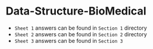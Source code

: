 # Data-Structure-BioMedical

- `Sheet 1` answers can be found in `Section 1` directory
- `Sheet 2` answers can be found in `Section 2` directory
- `Sheet 3` answers can be found in `Section 3`
